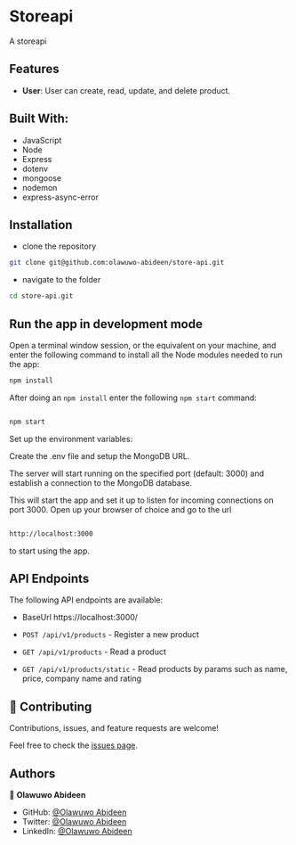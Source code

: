 # Storeapi

A storeapi

## Features

- **User**: User can create, read, update, and delete product.

## Built With:

- JavaScript
- Node
- Express
- dotenv
- mongoose
- nodemon
- express-async-error

## Installation

- clone the repository

```sh
git clone git@github.com:olawuwo-abideen/store-api.git
```

- navigate to the folder

```sh
cd store-api.git
```

## Run the app in development mode

Open a terminal window session, or the equivalent on your machine, and enter the following command to install all the
Node modules needed to run the app:

```sh
npm install
```

After doing an `npm install` enter the following `npm start` command:

```sh

npm start

```

Set up the environment variables:

Create the .env file and setup the MongoDB URL.

The server will start running on the specified port (default: 3000) and establish a connection to the MongoDB database.

This will start the app and set it up to listen for incoming connections on port 3000. Open up your browser of choice
and go to the url

```sh

http://localhost:3000

```

to start using the app.

## API Endpoints

The following API endpoints are available:

- BaseUrl https://localhost:3000/

- `POST /api/v1/products` - Register a new product
- `GET /api/v1/products` - Read a product
- `GET /api/v1/products/static` - Read products by params such as name, price, company name and rating

## 🤝 Contributing

Contributions, issues, and feature requests are welcome!

Feel free to check the [issues page](https://github.com/Olawuwo-Abideen/store-api/issues).

## Authors

👤 **Olawuwo Abideen**

- GitHub: [@Olawuwo Abideen](https://github.com/olawuwo-abideen)
- Twitter: [@Olawuwo Abideen](https://twitter.com/olawuwo_abideen)
- LinkedIn: [@Olawuwo Abideen](https://www.linkedin.com/in/olawuwo-abideen/)
